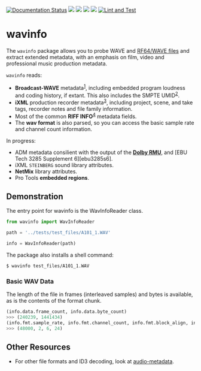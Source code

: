 [![Documentation Status](https://readthedocs.org/projects/wavinfo/badge/?version=latest)](https://wavinfo.readthedocs.io/en/latest/?badge=latest) ![](https://img.shields.io/github/license/iluvcapra/wavinfo.svg) ![](https://img.shields.io/pypi/pyversions/wavinfo.svg) [![](https://img.shields.io/pypi/v/wavinfo.svg)](https://pypi.org/project/wavinfo/) ![](https://img.shields.io/pypi/wheel/wavinfo.svg)
[![Lint and Test](https://github.com/iluvcapra/wavinfo/actions/workflows/python-package.yml/badge.svg)](https://github.com/iluvcapra/wavinfo/actions/workflows/python-package.yml)

# wavinfo

The `wavinfo` package allows you to probe WAVE and [RF64/WAVE files][eburf64] and extract extended metadata, with an emphasis on film, video and professional music production metadata.

`wavinfo` reads:

* __Broadcast-WAVE__ metadata<sup>[1][ebu]</sup>, including embedded program
  loudness and coding history, if extant. This also includes the SMPTE UMID<sup>[2][smpte_330m2011]</sup>.
* __iXML__ production recorder metadata<sup>[3][ixml]</sup>, including project, scene, and take tags, recorder notes
  and file family information.
* Most of the common __RIFF INFO__<sup>[4][info-tags]</sup> metadata fields.
* The __wav format__ is also parsed, so you can access the basic sample rate and channel count
  information.

In progress:
* ADM metadata consilient with the output of the [__Dolby RMU__][dolby], and [EBU Tech 3285 Supplement 6][ebu3285s6].
* iXML `STEINBERG` sound library attributes.
* __NetMix__ library attributes.
* Pro Tools __embedded regions__.

[dolby]:https://developer.dolby.com/globalassets/documentation/technology/dolby_atmos_master_adm_profile_v1.0.pdf
[ebu]:https://tech.ebu.ch/docs/tech/tech3285.pdf
[ebu3285sub6]:https://tech.ebu.ch/docs/tech/tech3285s6.pdf
[adm]:https://www.itu.int/dms_pubrec/itu-r/rec/bs/R-REC-BS.2076-2-201910-I!!PDF-E.pdf
[smpte_330m2011]:http://standards.smpte.org/content/978-1-61482-678-1/st-330-2011/SEC1.abstract
[ixml]:http://www.ixml.info
[eburf64]:https://tech.ebu.ch/docs/tech/tech3306v1_1.pdf
[info-tags]:https://exiftool.org/TagNames/RIFF.html#Info

## Demonstration

The entry point for wavinfo is the WavInfoReader class.

```python
from wavinfo import WavInfoReader

path = '../tests/test_files/A101_1.WAV'

info = WavInfoReader(path)
```

The package also installs a shell command:

```sh
$ wavinfo test_files/A101_1.WAV
```

### Basic WAV Data

The length of the file in frames (interleaved samples) and bytes is available, as is the contents of the format chunk.

```python
(info.data.frame_count, info.data.byte_count)
>>> (240239, 1441434)
(info.fmt.sample_rate, info.fmt.channel_count, info.fmt.block_align, info.fmt.bits_per_sample)
>>> (48000, 2, 6, 24)
```

## Other Resources

* For other file formats and ID3 decoding, look at [audio-metadata](https://github.com/thebigmunch/audio-metadata).
